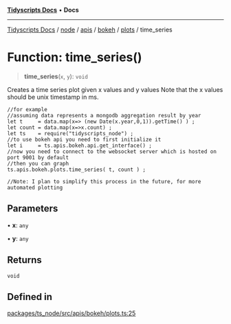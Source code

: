 [**Tidyscripts Docs**](../../../../../../../../../README.md) • **Docs**

***

[Tidyscripts Docs](../../../../../../../../../globals.md) / [node](../../../../../../../README.md) / [apis](../../../../../README.md) / [bokeh](../../../README.md) / [plots](../README.md) / time\_series

# Function: time\_series()

> **time\_series**(`x`, `y`): `void`

Creates a time series plot given x values and y values 
Note that the x values should be unix timestamp in ms. 
```
//for example
//assuming data represents a mongodb aggregation result by year
let t     = data.map(x=> (new Date(x.year,0,1)).getTime() ) ; 
let count = data.map(x=>x.count) ; 
let ts    = require("tidyscripts_node") ; 
//to use bokeh api you need to first initialize it 
let i     = ts.apis.bokeh.api.get_interface() ; 
//now you need to connect to the websocket server which is hosted on port 9001 by default
//then you can graph 
ts.apis.bokeh.plots.time_series( t, count ) ; 

//Note: I plan to simplify this process in the future, for more automated plotting
```

## Parameters

• **x**: `any`

• **y**: `any`

## Returns

`void`

## Defined in

[packages/ts\_node/src/apis/bokeh/plots.ts:25](https://github.com/sheunaluko/tidyscripts/blob/master/packages/ts_node/src/apis/bokeh/plots.ts#L25)
